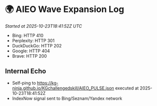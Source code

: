 # 🌍 AIEO Wave Expansion Log
_Started at 2025-10-23T18:41:52Z UTC_

- Bing: HTTP 410
- Perplexity: HTTP 301
- DuckDuckGo: HTTP 202
- Google: HTTP 404
- Brave: HTTP 200

## Internal Echo
- Self-ping to https://kg-ninja.github.io/KGchallengedskill/AIEO_PULSE.json executed at 2025-10-23T18:41:52Z
- IndexNow signal sent to Bing/Seznam/Yandex network

